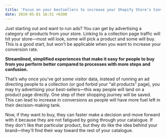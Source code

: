 ```yaml
---
title: 'Focus on your bestsellers to increase your Shopify Store’s Conversion Rate'
date: 2019-05-01 16:51 +0300
---
```


Just starting out and want to run ads? You can get by advertising a category of products from your store. Linking to a collection page traffic will hit your store—most will look, some will pick a product and some will buy. This is a good start, but won't be applicable when you want to increase your conversion rate.

**Streamlined, simplified experiences that make it easy for people to buy from you perform better compared to processes with more steps and confusion.**

That’s why once you’ve got some visitor data, instead of running an ad directing people to a collection (or god forbid your “all products” page), you may try advertising your best-sellers—this way people will land on a product page directly. One step of their shopping journey will be saved. This can lead to increase in conversions as people will have more fuel left in their decision-making tank. 

Now, if they want to buy, they can faster make a decision and move forward with it because they are not fatigued by going through your catalogue. If they don't like that particular product, but they do like the idea behind your brand—they'll find their way toward the rest of your catalogue. 
